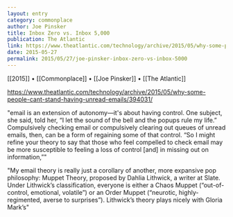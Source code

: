 ```yaml
---
layout: entry
category: commonplace
author: Joe Pinsker
title: Inbox Zero vs. Inbox 5,000
publication: The Atlantic
link: https://www.theatlantic.com/technology/archive/2015/05/why-some-people-cant-stand-having-unread-emails/394031/
date: 2015-05-27
permalink: 2015/05/27/joe-pinsker-inbox-zero-vs-inbox-5000
---
```


[[2015]] • [[Commonplace]] • [[Joe Pinsker]] • [[The Atlantic]] 

https://www.theatlantic.com/technology/archive/2015/05/why-some-people-cant-stand-having-unread-emails/394031/

"email is an extension of autonomy—it's about having control. One subject, she said, told her, “I let the sound of the bell and the popups rule my life.” Compulsively checking email or compulsively clearing out queues of unread emails, then, can be a form of regaining some of that control. “So I might refine your theory to say that those who feel compelled to check email may be more susceptible to feeling a loss of control [and] in missing out on information,”"

"My email theory is really just a corollary of another, more expansive pop philosophy: Muppet Theory, proposed by Dahlia Lithwick, a writer at Slate. Under Lithwick’s classification, everyone is either a Chaos Muppet (“out-of-control, emotional, volatile”) or an Order Muppet (“neurotic, highly-regimented, averse to surprises”). Lithwick’s theory plays nicely with Gloria Mark’s"
